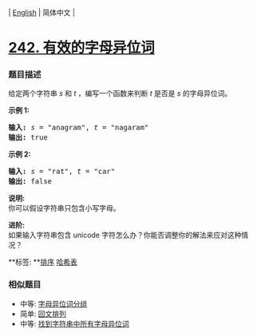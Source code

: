 | [English](README_EN.md) | 简体中文 |

# [242. 有效的字母异位词](https://leetcode-cn.com/problems/valid-anagram)
 ### 题目描述
<p>给定两个字符串 <em>s</em> 和 <em>t</em> ，编写一个函数来判断 <em>t</em> 是否是 <em>s</em> 的字母异位词。</p>

<p><strong>示例&nbsp;1:</strong></p>

<pre><strong>输入:</strong> <em>s</em> = &quot;anagram&quot;, <em>t</em> = &quot;nagaram&quot;
<strong>输出:</strong> true
</pre>

<p><strong>示例 2:</strong></p>

<pre><strong>输入:</strong> <em>s</em> = &quot;rat&quot;, <em>t</em> = &quot;car&quot;
<strong>输出: </strong>false</pre>

<p><strong>说明:</strong><br>
你可以假设字符串只包含小写字母。</p>

<p><strong>进阶:</strong><br>
如果输入字符串包含 unicode 字符怎么办？你能否调整你的解法来应对这种情况？</p>

**标签:	**[排序](https://leetcode-cn.com/tag/sort) [哈希表](https://leetcode-cn.com/tag/hash-table) 
 ### 相似题目
- 中等:	[字母异位词分组](https://leetcode-cn.com/problems/group-anagrams) 
- 简单:	[回文排列](https://leetcode-cn.com/problems/palindrome-permutation) 
- 中等:	[找到字符串中所有字母异位词](https://leetcode-cn.com/problems/find-all-anagrams-in-a-string) 
